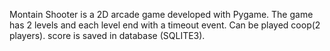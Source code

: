 Montain Shooter is a 2D arcade game developed with Pygame. The game has 2 levels and each level end with a timeout event. Can be played coop(2 players). score is saved in database (SQLITE3).
